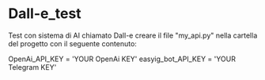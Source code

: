 # Dall-e_test
Test con sistema di AI chiamato Dall-e 
creare il file "my_api.py" nella cartella del progetto con il seguente contenuto:

OpenAi_API_KEY = 'YOUR OpenAi KEY'
easyig_bot_API_KEY = 'YOUR Telegram KEY'

